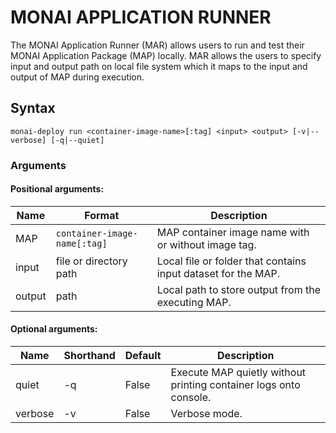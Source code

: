 # MONAI APPLICATION RUNNER

The MONAI Application Runner (MAR) allows users to run and test their MONAI Application Package (MAP) locally. MAR allows the users to specify input and output path on local file system which it maps to the input and output of MAP during execution.

## Syntax
```
monai-deploy run <container-image-name>[:tag] <input> <output> [-v|--verbose] [-q|--quiet]
```
### Arguments

#### Positional arguments:

| Name     | Format                           | Description                                                   |
| -------- | -------------------------------- | ------------------------------------------------------------- |
| MAP      | `container-image-name[:tag]`     | MAP container image name with or without image tag.           |
| input    | file or directory path           | Local file or folder that contains input dataset for the MAP. |
| output   | path                             | Local path to store output from the executing MAP.       |

#### Optional arguments:

| Name                | Shorthand  | Default    | Description                                                       |
| ------------------- | ---------- | ---------- | --------------------------------------------------------------    |
| quiet               | -q         | False      | Execute MAP quietly without printing container logs onto console. |
| verbose             | -v         | False      | Verbose mode.                                                     |
